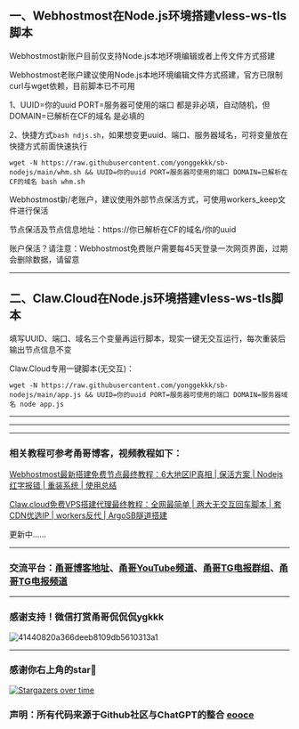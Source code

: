 ## 一、Webhostmost在Node.js环境搭建vless-ws-tls脚本

Webhostmost新账户目前仅支持Node.js本地环境编辑或者上传文件方式搭建

Webhostmost老账户建议使用Node.js本地环境编辑文件方式搭建，官方已限制curl与wget依赖，目前脚本已不可用

1、UUID=你的uuid PORT=服务器可使用的端口 都是非必填，自动随机，但DOMAIN=已解析在CF的域名 是必填的

2、快捷方式```bash ndjs.sh```，如果想变更uuid、端口、服务器域名，可将变量放在快捷方式前面快速执行

```
wget -N https://raw.githubusercontent.com/yonggekkk/sb-nodejs/main/whm.sh && UUID=你的uuid PORT=服务器可使用的端口 DOMAIN=已解析在CF的域名 bash whm.sh
```

Webhostmost新/老账户，建议使用外部节点保活方式，可使用workers_keep文件进行保活

节点保活及节点信息地址：https://你已解析在CF的域名/你的uuid

账户保活？请注意：Webhostmost免费账户需要每45天登录一次网页界面，过期会删除数据，请留意

-----------------------------------------------------

## 二、Claw.Cloud在Node.js环境搭建vless-ws-tls脚本

填写UUID、端口、域名三个变量再运行脚本，现实一键无交互运行，每次重装后输出节点信息不变

Claw.Cloud专用一键脚本(无交互)：

```
wget -N https://raw.githubusercontent.com/yonggekkk/sb-nodejs/main/app.js && UUID=你的uuid PORT=服务器可使用的端口 DOMAIN=服务器域名 node app.js
```
----------------------------------------------------------
-----------------------------------------------------
-----------------------------------------------------

### 相关教程可参考甬哥博客，视频教程如下：

[Webhostmost最新搭建免费节点最终教程：6大地区IP真相 | 保活方案 | Nodejs红字报错 | 重装系统 | 使用总结](https://youtu.be/s6b1CFKkQqE)

[Claw.cloud免费VPS搭建代理最终教程：全网最简单 | 两大无交互回车脚本 | 套CDN优选IP | workers反代 | ArgoSB隧道搭建](https://youtu.be/Esofirx8xrE)

更新中……

----------------------------------------------------------

### 交流平台：[甬哥博客地址](https://ygkkk.blogspot.com)、[甬哥YouTube频道](https://www.youtube.com/@ygkkk)、[甬哥TG电报群组](https://t.me/+jZHc6-A-1QQ5ZGVl)、[甬哥TG电报频道](https://t.me/+DkC9ZZUgEFQzMTZl)

----------------------------------------------------------
### 感谢支持！微信打赏甬哥侃侃侃ygkkk
![41440820a366deeb8109db5610313a1](https://github.com/user-attachments/assets/e5b1f2c0-bd2c-4b8f-8cda-034d3c8ef73f)

----------------------------------------------------------
### 感谢你右上角的star🌟
[![Stargazers over time](https://starchart.cc/yonggekkk/sb-nodejs.svg)](https://starchart.cc/yonggekkk/sb-nodejs)

### 声明：所有代码来源于Github社区与ChatGPT的整合 [eooce](https://github.com/eooce/node-ws)
